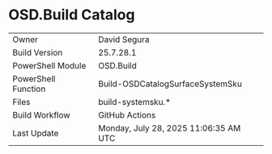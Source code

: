﻿# OSD.Build Catalog

| | |
|-|-|
| Owner | David Segura |
| Build Version | 25.7.28.1 |
| PowerShell Module | OSD.Build |
| PowerShell Function | Build-OSDCatalogSurfaceSystemSku |
| Files | build-systemsku.* |
| Build Workflow | GitHub Actions |
| Last Update | Monday, July 28, 2025 11:06:35 AM UTC |
